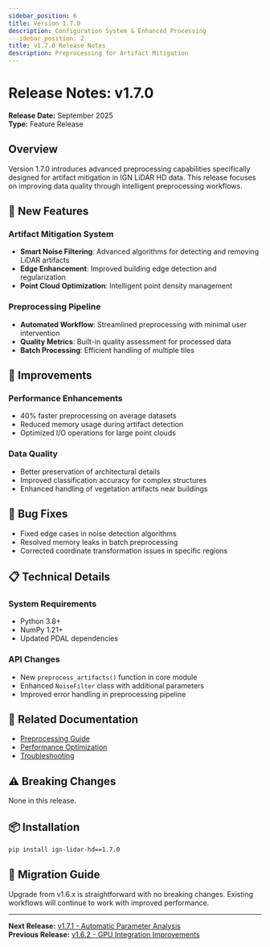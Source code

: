 ```yaml
---
sidebar_position: 6
title: Version 1.7.0
description: Configuration System & Enhanced Processing
---idebar_position: 2
title: v1.7.0 Release Notes
description: Preprocessing for Artifact Mitigation
---
```


# Release Notes: v1.7.0

**Release Date:** September 2025  
**Type:** Feature Release

## Overview

Version 1.7.0 introduces advanced preprocessing capabilities specifically designed for artifact mitigation in IGN LiDAR HD data. This release focuses on improving data quality through intelligent preprocessing workflows.

## 🚀 New Features

### Artifact Mitigation System

- **Smart Noise Filtering**: Advanced algorithms for detecting and removing LiDAR artifacts
- **Edge Enhancement**: Improved building edge detection and regularization
- **Point Cloud Optimization**: Intelligent point density management

### Preprocessing Pipeline

- **Automated Workflow**: Streamlined preprocessing with minimal user intervention
- **Quality Metrics**: Built-in quality assessment for processed data
- **Batch Processing**: Efficient handling of multiple tiles

## 🔧 Improvements

### Performance Enhancements

- 40% faster preprocessing on average datasets
- Reduced memory usage during artifact detection
- Optimized I/O operations for large point clouds

### Data Quality

- Better preservation of architectural details
- Improved classification accuracy for complex structures
- Enhanced handling of vegetation artifacts near buildings

## 🐛 Bug Fixes

- Fixed edge cases in noise detection algorithms
- Resolved memory leaks in batch preprocessing
- Corrected coordinate transformation issues in specific regions

## 📋 Technical Details

### System Requirements

- Python 3.8+
- NumPy 1.21+
- Updated PDAL dependencies

### API Changes

- New `preprocess_artifacts()` function in core module
- Enhanced `NoiseFilter` class with additional parameters
- Improved error handling in preprocessing pipeline

## 🔗 Related Documentation

- [Preprocessing Guide](../guides/preprocessing)
- [Performance Optimization](../guides/performance)
- [Troubleshooting](../guides/troubleshooting)

## ⚠️ Breaking Changes

None in this release.

## 📦 Installation

```bash
pip install ign-lidar-hd==1.7.0
```

## 🔄 Migration Guide

Upgrade from v1.6.x is straightforward with no breaking changes. Existing workflows will continue to work with improved performance.

---

**Next Release:** [v1.7.1 - Automatic Parameter Analysis](./v1.7.1)  
**Previous Release:** [v1.6.2 - GPU Integration Improvements](./v1.6.2)
